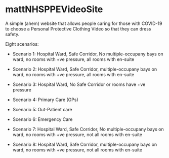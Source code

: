 # mattNHSPPEVideoSite
A simple (ahem) website that allows people caring for those with COVID-19 to choose a Personal Protective Clothing Video so that they can dress safety.

Eight scenarios:

* Scenario 1: Hospital Ward, Safe Corridor, No multiple-occupany bays on ward, no rooms with +ve pressure, all rooms with en-suite

* Scenario 2: Hospital Ward, Safe Corridor, multiple-occupany bays on ward, no rooms with +ve pressure, all rooms with en-suite

* Scenario 3: Hospital Ward, No Safe Corridor or rooms have +ve pressure

* Scenario 4: Primary Care (GPs)

* Scenario 5: Out-Patient care

* Scenario 6: Emergency Care

* Scenario 7: Hospital Ward, Safe Corridor, No multiple-occupany bays on ward, no rooms with +ve pressure, not all rooms with en-suite

* Scenario 8: Hospital Ward, Safe Corridor, multiple-occupany bays on ward, no rooms with +ve pressure, not all rooms with en-suite

